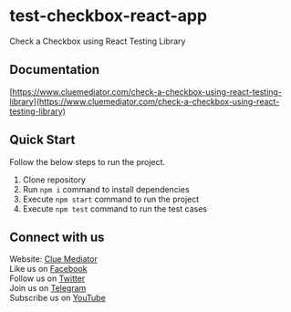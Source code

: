 # test-checkbox-react-app

Check a Checkbox using React Testing Library

## Documentation

[https://www.cluemediator.com/check-a-checkbox-using-react-testing-library](https://www.cluemediator.com/check-a-checkbox-using-react-testing-library)

## Quick Start

Follow the below steps to run the project.

1. Clone repository
2. Run `npm i` command to install dependencies
3. Execute `npm start` command to run the project
4. Execute `npm test` command to run the test cases

## Connect with us

Website: [Clue Mediator](https://www.cluemediator.com)  
Like us on [Facebook](https://www.facebook.com/thecluemediator)  
Follow us on [Twitter](https://twitter.com/cluemediator)  
Join us on [Telegram](https://t.me/cluemediator)  
Subscribe us on [YouTube](https://www.youtube.com/ClueMediator)
